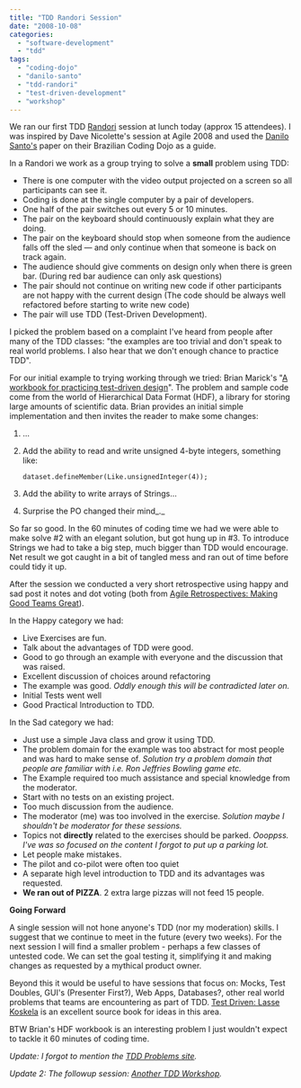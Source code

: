 ```yaml
---
title: "TDD Randori Session"
date: "2008-10-08"
categories: 
  - "software-development"
  - "tdd"
tags: 
  - "coding-dojo"
  - "danilo-santo"
  - "tdd-randori"
  - "test-driven-development"
  - "workshop"
---
```


We ran our first TDD [Randori](https://en.wikipedia.org/wiki/Randori) session at lunch today (approx 15 attendees). I was inspired by Dave Nicolette's session at Agile 2008 and used the [Danilo Santo's](https://www.dtsato.com/blog/2008/08/12/coding-dojo-agile-2008/) paper on their Brazilian Coding Dojo as a guide.

In a Randori we work as a group trying to solve a **small** problem using TDD:

- There is one computer with the video output projected on a screen so all participants can see it.
- Coding is done at the single computer by a pair of developers.
- One half of the pair switches out every 5 or 10 minutes.
- The pair on the keyboard should continuously explain what they are doing.
- The pair on the keyboard should stop when someone from the audience falls off the sled — and only continue when that someone is back on track again.
- The audience should give comments on design only when there is green bar. (During red bar audience can only ask questions)
- The pair should not continue on writing new code if other participants are not happy with the current design (The code should be always well refactored before starting to write new code)
- The pair will use TDD (Test-Driven Development).

I picked the problem based on a complaint I've heard from people after many of the TDD classes: "the examples are too trivial and don't speak to real world problems. I also hear that we don't enough chance to practice TDD".

For our initial example to trying working through we tried: Brian Marick's "[A workbook for practicing test-driven design](http://www.exampler.com/blog/2007/06/26/a-workbook-for-practicing-test-driven-design-draft/)". The problem and sample code come from the world of Hierarchical Data Format (HDF), a library for storing large amounts of scientific data. Brian provides an initial simple implementation and then invites the reader to make some changes:

1. ...
2. Add the ability to read and write unsigned 4-byte integers, something like:
    
    ```
    dataset.defineMember(Like.unsignedInteger(4));
    ```
    
3. Add the ability to write arrays of Strings...
4. Surprise the PO changed their mind_._

So far so good. In the 60 minutes of coding time we had we were able to make solve #2 with an elegant solution, but got hung up in #3. To introduce Strings we had to take a big step, much bigger than TDD would encourage. Net result we got caught in a bit of tangled mess and ran out of time before could tidy it up.

After the session we conducted a very short retrospective using happy and sad post it notes and dot voting (both from [Agile Retrospectives: Making Good Teams Great](https://www.amazon.com/Agile-Retrospectives-Making-Teams-Great/dp/0977616649/&tag=notesfromatoo-20)).

In the Happy category we had:

- Live Exercises are fun.
- Talk about the advantages of TDD were good.
- Good to go through an example with everyone and the discussion that was raised.
- Excellent discussion of choices around refactoring
- The example was good. _Oddly enough this will be contradicted later on._
- Initial Tests went well
- Good Practical Introduction to TDD.

In the Sad category we had:

- Just use a simple Java class and grow it using TDD.
- The problem domain for the example was too abstract for most people and was hard to make sense of. _Solution try a problem domain that people are familiar with i.e. Ron Jeffries Bowling game etc._
- The Example required too much assistance and special knowledge from the moderator.
- Start with no tests on an existing project.
- Too much discussion from the audience.
- The moderator (me) was too involved in the exercise. _Solution maybe I shouldn't be moderator for these sessions._
- Topics not **directly** related to the exercises should be parked. _Oooppss. I've was so focused on the content I forgot to put up a parking lot._
- Let people make mistakes.
- The pilot and co-pilot were often too quiet
- A separate high level introduction to TDD and its advantages was requested.
- **We ran out of PIZZA**. 2 extra large pizzas will not feed 15 people.

**Going Forward**

A single session will not hone anyone's TDD (nor my moderation) skills. I suggest that we continue to meet in the future (every two weeks). For the next session I will find a smaller problem - perhaps a few classes of untested code. We can set the goal testing it, simplifying it and making changes as requested by a mythical product owner.

Beyond this it would be useful to have sessions that focus on: Mocks, Test Doubles, GUI's (Presenter First?), Web Apps, Databases?, other real world problems that teams are encountering as part of TDD. [Test Driven: Lasse Koskela](https://www.amazon.com/Test-Driven-Acceptance-Java-Developers/dp/1932394850/&tag=notesfromatoo-20) is an excellent source book for ideas in this area.

BTW Brian's HDF workbook is an interesting problem I just wouldn't expect to tackle it 60 minutes of coding time.

_Update: I forgot to mention the [TDD Problems site](https://sites.google.com/site/tddproblems/)._

_Update 2: The followup session: [Another TDD Workshop](/blog/tdd-randori-workshop.html)._
